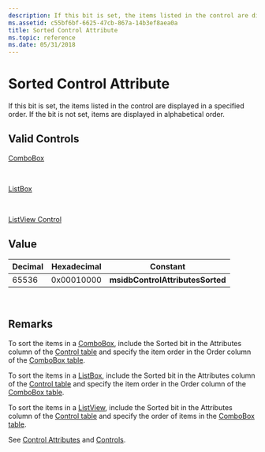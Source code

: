 ```yaml
---
description: If this bit is set, the items listed in the control are displayed in a specified order. If the bit is not set, items are displayed in alphabetical order.
ms.assetid: c55bf6bf-6625-47cb-867a-14b3ef8aea0a
title: Sorted Control Attribute
ms.topic: reference
ms.date: 05/31/2018
---
```


# Sorted Control Attribute

If this bit is set, the items listed in the control are displayed in a specified order. If the bit is not set, items are displayed in alphabetical order.

## Valid Controls

[ComboBox](combobox-control.md)

 

[ListBox](listbox-control.md)

 

[ListView Control](listview-control.md)

## Value



| Decimal | Hexadecimal | Constant                         |
|---------|-------------|----------------------------------|
| 65536   | 0x00010000  | **msidbControlAttributesSorted** |



 

## Remarks

To sort the items in a [ComboBox](combobox-control.md), include the Sorted bit in the Attributes column of the [Control table](control-table.md) and specify the item order in the Order column of the [ComboBox table](combobox-table.md).

To sort the items in a [ListBox](listbox-control.md), include the Sorted bit in the Attributes column of the [Control table](control-table.md) and specify the item order in the Order column of the [ComboBox table](combobox-table.md).

To sort the items in a [ListView](listview-control.md), include the Sorted bit in the Attributes column of the [Control table](control-table.md) and specify the order of items in the [ComboBox table](combobox-table.md).

See [Control Attributes](control-attributes.md) and [Controls](controls.md).

 

 



